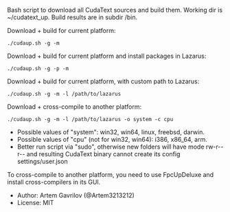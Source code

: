 Bash script to download all CudaText sources and build them.
Working dir is ~/cudatext_up.
Build results are in subdir /bin.

Download + build for current platform:
```shell
./cudaup.sh -g -m
```
Download + build for current platform and install packages in Lazarus:
```shell
./cudaup.sh -g -p -m
```
Download + build for current platform, with custom path to Lazarus:
```shell
./cudaup.sh -g -m -l /path/to/lazarus
```
Download + cross-compile to another platform:
```shell
./cudaup.sh -g -m -l /path/to/lazarus -o system -c cpu
```
  
* Possible values of "system": win32, win64, linux, freebsd, darwin.
* Possible values of "cpu" (not for win32, win64): i386, x86_64, arm.
* Better run script via "sudo", otherwise new folders will have mode rw-r--r-- and resulting CudaText binary cannot create its config settings/user.json

To cross-compile to another platform, you need to use FpcUpDeluxe and install cross-compilers in its GUI.

* Author: Artem Gavrilov (@Artem3213212)
* License: MIT
